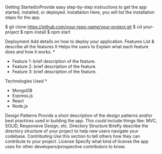 Getting Started\nProvide easy step-by-step instructions to get the app started, installed, or deployed.
Installation
Here, you will list the installation steps for the app. 

$ git clone https://github.com/your-repo-name/your-project.git
$ cd your-project
$ npm install
$ npm start

Deployment
Add details on how to deploy your application.
Features
List & describe all the features It Helps the users to Explain what each feature does and how it works. 
* 
* Feature 1: brief description of the feature.
* Feature 2: brief description of the feature.
* Feature 3: brief description of the feature.

Technologies Used
* 
* MongoDB
* Express.js
* React
* Node.js

Design Patterns
Provide a short description of the design patterns and/or best practices used in building the app. This could include things like: MVC, SOLID, Responsive Design, etc.
Directory Structure
Briefly describe the directory structure of your project to help new users navigate your codebase.
Contributing
Use this section to tell others how they can contribute to your project.
License
Specify what kind of license the app uses for other developers/prospective contributors to know.
